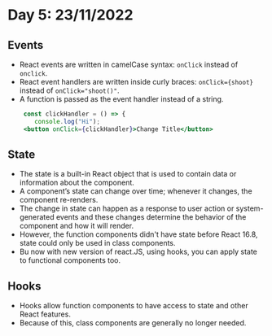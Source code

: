 # Day 5: 23/11/2022
## Events
- React events are written in camelCase syntax: `onClick` instead of `onclick`.
- React event handlers are written inside curly braces: `onClick={shoot}`  instead of `onClick="shoot()"`.
- A function is passed as the event handler instead of a string. 
  ```jsx
   const clickHandler = () => {
      console.log("Hi");
   <button onClick={clickHandler}>Change Title</button>
  ```
## State
- The state is a built-in React object that is used to contain data or information about the component. 
- A component’s state can change over time; whenever it changes, the component re-renders. 
- The change in state can happen as a response to user action or system-generated events and these changes determine the behavior of the component and how it will render.  
- However, the function components didn't have state before React 16.8, state could only be used in class components.
-  Bu now with new version of react.JS, using hooks, you can apply state to functional components too.
## Hooks 
- Hooks allow function components to have access to state and other React features. 
- Because of this, class components are generally no longer needed.
